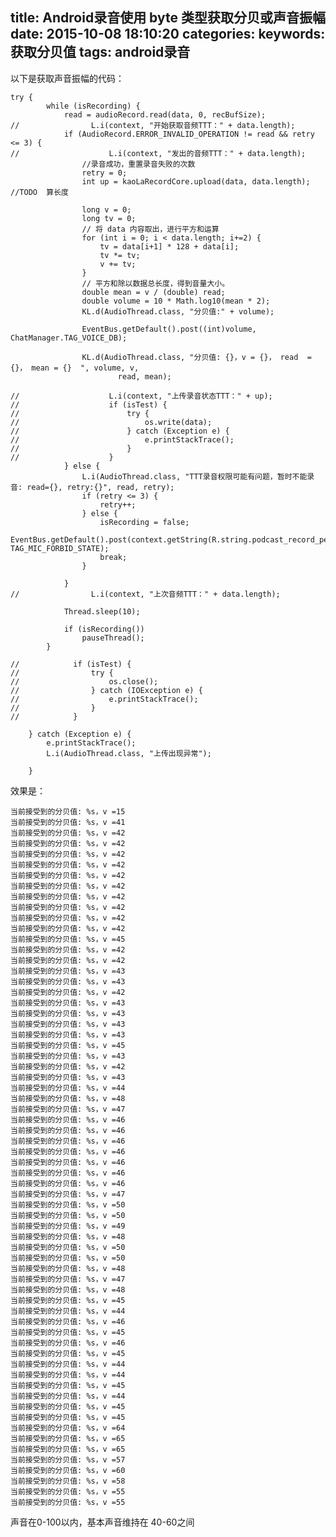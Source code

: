 title: Android录音使用 byte 类型获取分贝或声音振幅
date: 2015-10-08 18:10:20
categories:
keywords: 获取分贝值
tags: android录音
---

以下是获取声音振幅的代码：


	try {
            while (isRecording) {
                read = audioRecord.read(data, 0, recBufSize);
	//                L.i(context, "开始获取音频TTT：" + data.length);
                if (AudioRecord.ERROR_INVALID_OPERATION != read && retry <= 3) {
	//                    L.i(context, "发出的音频TTT：" + data.length);
                    //录音成功，重置录音失败的次数
                    retry = 0;
                    int up = kaoLaRecordCore.upload(data, data.length); //TODO  算长度

                    long v = 0;
                    long tv = 0;
                    // 将 data 内容取出，进行平方和运算
                    for (int i = 0; i < data.length; i+=2) {
                        tv = data[i+1] * 128 + data[i];
                        tv *= tv;
                        v += tv;
                    }
                    // 平方和除以数据总长度，得到音量大小。
                    double mean = v / (double) read;
                    double volume = 10 * Math.log10(mean * 2);
                    KL.d(AudioThread.class, "分贝值:" + volume);

                    EventBus.getDefault().post((int)volume, ChatManager.TAG_VOICE_DB);

                    KL.d(AudioThread.class, "分贝值: {}，v = {}， read  = {}， mean = {}  ", volume, v,
                            read, mean);

	//                    L.i(context, "上传录音状态TTT：" + up);
	//                    if (isTest) {
	//                        try {
	//                            os.write(data);
	//                        } catch (Exception e) {
	//                            e.printStackTrace();
	//                        }
	//                    }
                } else {
                    L.i(AudioThread.class, "TTT录音权限可能有问题，暂时不能录音: read={}, retry:{}", read, retry);
                    if (retry <= 3) {
                        retry++;
                    } else {
                        isRecording = false;
                        EventBus.getDefault().post(context.getString(R.string.podcast_record_permission), TAG_MIC_FORBID_STATE);
                        break;
                    }

                }
	//                L.i(context, "上次音频TTT：" + data.length);

                Thread.sleep(10);

                if (isRecording())
                    pauseThread();
            }

	//            if (isTest) {
	//                try {
	//                    os.close();
	//                } catch (IOException e) {
	//                    e.printStackTrace();
	//                }
	//            }

        } catch (Exception e) {
            e.printStackTrace();
            L.i(AudioThread.class, "上传出现异常");

        }
        
        
效果是：

```
当前接受到的分贝值: %s，v =15
当前接受到的分贝值: %s，v =41
当前接受到的分贝值: %s，v =42
当前接受到的分贝值: %s，v =42
当前接受到的分贝值: %s，v =42
当前接受到的分贝值: %s，v =42
当前接受到的分贝值: %s，v =42
当前接受到的分贝值: %s，v =42
当前接受到的分贝值: %s，v =42
当前接受到的分贝值: %s，v =42
当前接受到的分贝值: %s，v =42
当前接受到的分贝值: %s，v =42
当前接受到的分贝值: %s，v =45
当前接受到的分贝值: %s，v =42
当前接受到的分贝值: %s，v =42
当前接受到的分贝值: %s，v =43
当前接受到的分贝值: %s，v =43
当前接受到的分贝值: %s，v =42
当前接受到的分贝值: %s，v =43
当前接受到的分贝值: %s，v =43
当前接受到的分贝值: %s，v =43
当前接受到的分贝值: %s，v =43
当前接受到的分贝值: %s，v =45
当前接受到的分贝值: %s，v =43
当前接受到的分贝值: %s，v =42
当前接受到的分贝值: %s，v =43
当前接受到的分贝值: %s，v =44
当前接受到的分贝值: %s，v =48
当前接受到的分贝值: %s，v =47
当前接受到的分贝值: %s，v =46
当前接受到的分贝值: %s，v =46
当前接受到的分贝值: %s，v =46
当前接受到的分贝值: %s，v =46
当前接受到的分贝值: %s，v =46
当前接受到的分贝值: %s，v =46
当前接受到的分贝值: %s，v =46
当前接受到的分贝值: %s，v =47
当前接受到的分贝值: %s，v =50
当前接受到的分贝值: %s，v =50
当前接受到的分贝值: %s，v =49
当前接受到的分贝值: %s，v =48
当前接受到的分贝值: %s，v =50
当前接受到的分贝值: %s，v =50
当前接受到的分贝值: %s，v =48
当前接受到的分贝值: %s，v =47
当前接受到的分贝值: %s，v =48
当前接受到的分贝值: %s，v =45
当前接受到的分贝值: %s，v =44
当前接受到的分贝值: %s，v =46
当前接受到的分贝值: %s，v =45
当前接受到的分贝值: %s，v =46
当前接受到的分贝值: %s，v =45
当前接受到的分贝值: %s，v =44
当前接受到的分贝值: %s，v =44
当前接受到的分贝值: %s，v =45
当前接受到的分贝值: %s，v =44
当前接受到的分贝值: %s，v =45
当前接受到的分贝值: %s，v =45
当前接受到的分贝值: %s，v =64
当前接受到的分贝值: %s，v =65
当前接受到的分贝值: %s，v =65
当前接受到的分贝值: %s，v =57
当前接受到的分贝值: %s，v =60
当前接受到的分贝值: %s，v =58
当前接受到的分贝值: %s，v =55
当前接受到的分贝值: %s，v =55
```
声音在0-100以内，基本声音维持在 40-60之间